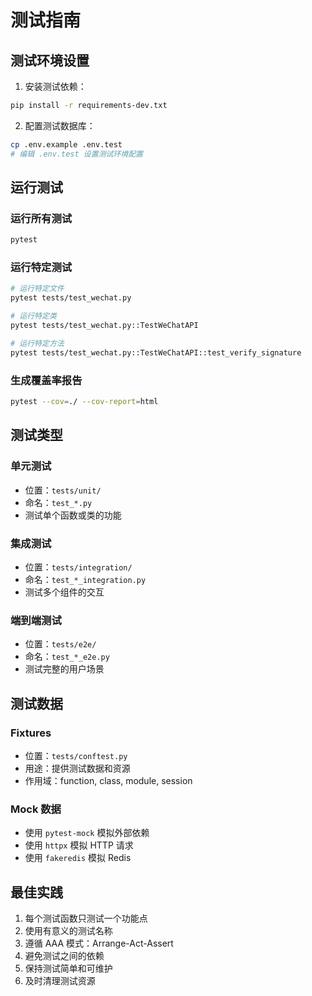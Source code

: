 # 测试指南

## 测试环境设置

1. 安装测试依赖：
```bash
pip install -r requirements-dev.txt
```

2. 配置测试数据库：
```bash
cp .env.example .env.test
# 编辑 .env.test 设置测试环境配置
```

## 运行测试

### 运行所有测试
```bash
pytest
```

### 运行特定测试
```bash
# 运行特定文件
pytest tests/test_wechat.py

# 运行特定类
pytest tests/test_wechat.py::TestWeChatAPI

# 运行特定方法
pytest tests/test_wechat.py::TestWeChatAPI::test_verify_signature
```

### 生成覆盖率报告
```bash
pytest --cov=./ --cov-report=html
```

## 测试类型

### 单元测试
- 位置：`tests/unit/`
- 命名：`test_*.py`
- 测试单个函数或类的功能

### 集成测试
- 位置：`tests/integration/`
- 命名：`test_*_integration.py`
- 测试多个组件的交互

### 端到端测试
- 位置：`tests/e2e/`
- 命名：`test_*_e2e.py`
- 测试完整的用户场景

## 测试数据

### Fixtures
- 位置：`tests/conftest.py`
- 用途：提供测试数据和资源
- 作用域：function, class, module, session

### Mock 数据
- 使用 `pytest-mock` 模拟外部依赖
- 使用 `httpx` 模拟 HTTP 请求
- 使用 `fakeredis` 模拟 Redis

## 最佳实践

1. 每个测试函数只测试一个功能点
2. 使用有意义的测试名称
3. 遵循 AAA 模式：Arrange-Act-Assert
4. 避免测试之间的依赖
5. 保持测试简单和可维护
6. 及时清理测试资源 